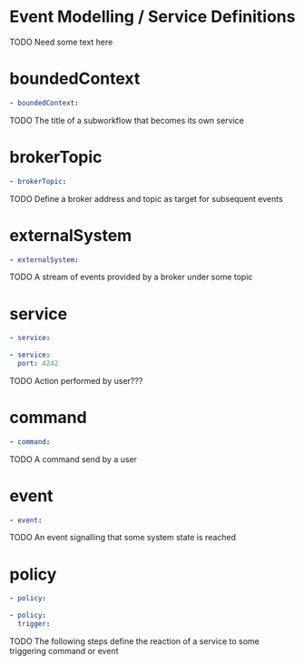 # Event Modelling / Service Definitions
TODO Need some text here

# boundedContext
```yaml
- boundedContext: 
```
TODO
The title of a subworkflow that becomes its own service

# brokerTopic
```yaml
- brokerTopic: 
```
TODO
Define a broker address and topic as target for subsequent events

# externalSystem
```yaml
- externalSystem: 
```
TODO
A stream of events provided by a broker under some topic

# service
```yaml
- service:
    
- service:
  port: 4242
```
TODO
Action performed by user???

# command
```yaml
- command:
```
TODO
A command send by a user

# event
```yaml
- event:
```
TODO
An event signalling that some system state is reached

# policy
```yaml
- policy:
    
- policy:
  trigger:
```
TODO
The following steps define the reaction of a service to some triggering command or event
